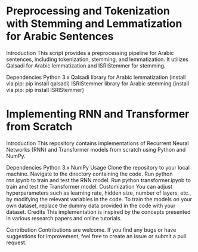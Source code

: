 # Preprocessing and Tokenization with Stemming and Lemmatization for Arabic Sentences
Introduction
This script provides a preprocessing pipeline for Arabic sentences, including tokenization, stemming, and lemmatization. It utilizes Qalsadi for Arabic lemmatization and ISRIStemmer for stemming.

Dependencies
Python 3.x
Qalsadi library for Arabic lemmatization (install via pip: pip install qalsadi)
ISRIStemmer library for Arabic stemming (install via pip: pip install ISRIStemmer)

# Implementing RNN and Transformer from Scratch
Introduction
This repository contains implementations of Recurrent Neural Networks (RNN) and Transformer models from scratch using Python and NumPy.

Dependencies
Python 3.x
NumPy
Usage
Clone the repository to your local machine.
Navigate to the directory containing the code.
Run python rnn.ipynb to train and test the RNN model.
Run python transformer.ipynb to train and test the Transformer model.
Customization
You can adjust hyperparameters such as learning rate, hidden size, number of layers, etc., by modifying the relevant variables in the code.
To train the models on your own dataset, replace the dummy data provided in the code with your dataset.
Credits
This implementation is inspired by the concepts presented in various research papers and online tutorials.

Contribution
Contributions are welcome. If you find any bugs or have suggestions for improvement, feel free to create an issue or submit a pull request.
